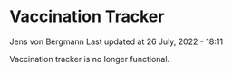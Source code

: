 Vaccination Tracker
================
Jens von Bergmann
Last updated at 26 July, 2022 - 18:11

Vaccination tracker is no longer functional.
